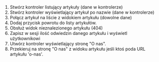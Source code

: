 
1. Stwórz kontroler listujący artykuły (dane w kontrolerze)
2. Stwórz kontroler wyświetlający artykuł po nazwie (dane w kontrolerze)
3. Połącz artykuł na liście z widokiem artykułu (dowolne dane)
4. Dodaj przycisk powrotu do listy artykułów.
5. Obsłuż widok nieznalezionego artykułu (404)
6. Zapisz w sesji ilość odwiedzin danego artykułu i wyświetl użytkownikowi
7. Utwórz kontroler wyświetlający stronę "O nas". 
8. Przekieruj na stronę "O nas" z widoku artykułu jeśli ktoś poda URL artykułu 'o-nas'.
